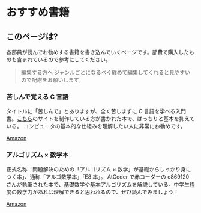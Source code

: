 # おすすめ書籍

## このページは?

各部員が読んでお勧めする書籍を書き込んでいくページです。部費で購入したものも含まれているので参考にしてください。

> 編集する方へ
> ジャンルごとになるべく纏めて編集してくれると見やすいので配慮をお願いします。

### 苦しんで覚える C 言語

タイトルに「苦しんで」とありますが、全く苦しまずに C 言語を学べる入門書。[こちら](https://9cguide.appspot.com/)のサイトを制作している方が書かれた本で、ばっちりと基本を抑えている。
コンピュータの基本的な仕組みを理解したい人に非常にお勧めです。

[Amazon](https://www.amazon.co.jp/dp/4798030147?tag=keiji009-22&linkCode=ogi&th=1&psc=1)

### アルゴリズム × 数学本

正式名称「問題解決のための「アルゴリズム × 数学」が基礎からしっかり身につく本」、通称「アルゴ数学本」「E8 本」。
AtCoder で赤コーダーの e869120 さんが執筆された本で、基礎数学や基本アルゴリズムを解説している。中学生程度の数学力があれば理解できると思われるので、ぜひ読んでみましょう！

[Amazon](https://www.amazon.co.jp/%E5%95%8F%E9%A1%8C%E8%A7%A3%E6%B1%BA%E3%81%AE%E3%81%9F%E3%82%81%E3%81%AE%E3%80%8C%E3%82%A2%E3%83%AB%E3%82%B4%E3%83%AA%E3%82%BA%E3%83%A0%C3%97%E6%95%B0%E5%AD%A6%E3%80%8D%E3%81%8C%E5%9F%BA%E7%A4%8E%E3%81%8B%E3%82%89%E3%81%97%E3%81%A3%E3%81%8B%E3%82%8A%E8%BA%AB%E3%81%AB%E3%81%A4%E3%81%8F%E6%9C%AC-%E7%B1%B3%E7%94%B0-%E5%84%AA%E5%B3%BB/dp/4297125218)

